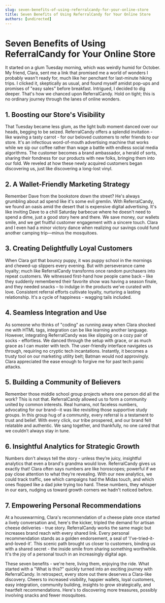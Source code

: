 ```yaml
---
slug: seven-benefits-of-using-referralcandy-for-your-online-store
title: Seven Benefits of Using ReferralCandy for Your Online Store
authors: [undirected]
---
```



# Seven Benefits of Using ReferralCandy for Your Online Store

It started on a glum Tuesday morning, which was weirdly humid for October. My friend, Clara, sent me a link that promised me a world of wonders I probably wasn't ready for, much like her penchant for last-minute hiking trips. I clicked it, skeptically as usual, and found myself amidst pop-ups and promises of "easy sales" before breakfast. Intrigued, I decided to dig deeper. That's how we chanced upon ReferralCandy. Hold on tight; this is no ordinary journey through the lanes of online wonders.

## 1. Boosting our Store's Visibility

That Tuesday became less glum, as the light bulb moment danced over our heads, begging to be seized. ReferralCandy offers a splendid invitation - like waving a tasty carrot - for our beloved customers to refer friends to our store. It's an infectious word-of-mouth advertising machine that works while we sip our coffee rather than wage a battle with endless social media algorithms. The customer becomes a brand ambassador, a herald of sorts, sharing their fondness for our products with new folks, bringing them into our fold. We reveled at how these newly acquired customers began discovering us, just like discovering a long-lost vinyl.

## 2. A Wallet-Friendly Marketing Strategy

Remember Dave from the bookstore down the street? He's always grumbling about ad spend like it's some evil gremlin. With ReferralCandy, we found an oasis amid the desert that is expensive digital advertising. It's like inviting Dave to a chill Saturday barbecue where he doesn't need to spend a dime, just a good story here and there. We save money, our wallets smile, and we get fruitful customer engagement with a sincere touch. Clara and I even had a minor victory dance when realizing our savings could fund another camping trip—minus the mosquitoes.

## 3. Creating Delightfully Loyal Customers

When Clara got that bouncy puppy, it was puppy school in the mornings and chewed-up slippers every evening. But with perseverance came loyalty; much like ReferralCandy transforms once random purchasers into repeat customers. We witnessed first-hand how people came back – like they suddenly remembered their favorite show was having a season finale, and they needed snacks – to indulge in the products we’ve curated with love. Consistent referral efforts cultivate loyalty, nurturing a lasting relationship. It's a cycle of happiness - wagging tails included.

## 4. Seamless Integration and Use

As someone who thinks of "coding" as running away when Clara shocked me with HTML tags, integration can be like learning another language. However, integrating ReferralCandy was like slipping on a cozy pair of socks - effortless. We danced through the setup with grace, or as much grace as I can muster with tech. The user-friendly interface navigates us through, requiring no cryptic tech incantations. Instantly, it becomes a trusty tool on our marketing utility belt; Batman would nod approvingly. Clara appreciated the ease enough to forgive me for past tech panic attacks.

## 5. Building a Community of Believers

Remember those middle school group projects where one person did all the work? This is not that. ReferralCandy allowed us to form a community united by common interests. Real humans, not faceless numbers, advocating for our brand--it was like revisiting those supportive study groups. In this group hug of a community, every referral is a testament to trust and belief. With every click, our tribe prospered, and our brand felt relatable and authentic. We sang together, and thankfully, no one cared that we couldn’t always stay in tune.

## 6. Insightful Analytics for Strategic Growth

Numbers don't always tell the story - unless they’re juicy, insightful analytics that even a brand's grandma would love. ReferralCandy gives us exactly that! Clara often says numbers are like horoscopes; powerful if we pay close attention to what they’re revealing. With our new analytics, we could track traffic, see which campaigns had the Midas touch, and which ones flopped like a dad joke trying too hard. These numbers, they whisper in our ears, nudging us toward growth corners we hadn't noticed before.

## 7. Empowering Personal Recommendations

At a housewarming, Clara's recommendation of a cheese plate once started a lively conversation and, here's the kicker, tripled the demand for artisan cheese deliveries - true story. ReferralCandy works the same magic but increases brand reach with every shared link. Every personal recommendation stands as a golden endorsement, a seal of 'I’ve-tried-it-and-loved-it'. This scenic path brought us closer to customers, binding us with a shared secret - the inside smile from sharing something worthwhile. It's the joy of a personal touch in an increasingly digital age.

These seven benefits - we're here, living them, enjoying the ride. What started with a "What is this?" quickly turned into an exciting journey with ReferralCandy. In retrospect, every store out there deserves a Clara-like discovery. Cheers to increased visibility, happier wallets, loyal customers, easy integration, community building, insights to grow strategically, and heartfelt recommendations. Here's to discovering more treasures, possibly involving snacks and fewer mosquitoes.